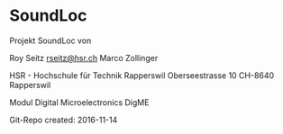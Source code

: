 # SoundLoc

Projekt SoundLoc von

Roy Seitz 			rseitz@hsr.ch
Marco Zollinger

HSR - Hochschule für Technik Rapperswil
Oberseestrasse 10
CH-8640 Rapperswil

Modul Digital Microelectronics DigME

Git-Repo created: 2016-11-14